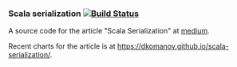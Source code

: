 ### Scala serialization [![Build Status](https://travis-ci.org/dkomanov/scala-serialization.svg?branch=master)](https://travis-ci.org/dkomanov/scala-serialization)

A source code for the article "Scala Serialization" at [medium](https://medium.com/@dkomanov/scala-serialization-419d175c888a).

Recent charts for the article is at https://dkomanov.github.io/scala-serialization/.
